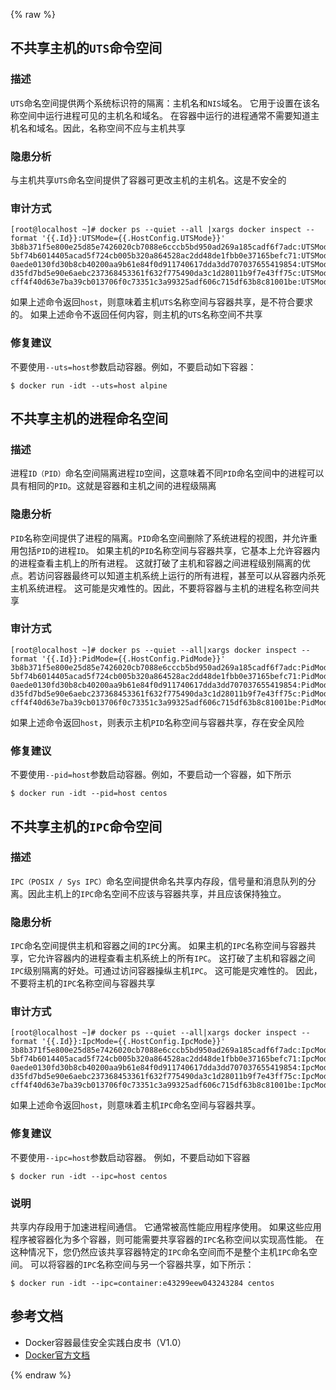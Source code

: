 {% raw %}
## 不共享主机的`UTS`命令空间

### 描述

`UTS`命名空间提供两个系统标识符的隔离：主机名和`NIS`域名。
它用于设置在该名称空间中运行进程可见的主机名和域名。
在容器中运行的进程通常不需要知道主机名和域名。因此，名称空间不应与主机共享

### 隐患分析

与主机共享`UTS`命名空间提供了容器可更改主机的主机名。这是不安全的

### 审计方式

```shell script
[root@localhost ~]# docker ps --quiet --all |xargs docker inspect --format '{{.Id}}:UTSMode={{.HostConfig.UTSMode}}'
3b8b371f5e800e25d85e7426020cb7088e6cccb5bd950ad269a185cadf6f7adc:UTSMode=
5bf74b6014405acad5f724cb005b320a864528ac2dd48de1fbb0e37165befc71:UTSMode=
0aede0130fd30b8cb40200aa9b61e84f0d911740617dda3dd707037655419854:UTSMode=
d35fd7bd5e90e6aebc237368453361f632f775490da3c1d28011b9f7e43ff75c:UTSMode=
cff4f40d63e7ba39cb013706f0c73351c3a99325adf606c715df63b8c81001be:UTSMode=
```
如果上述命令返回`host`，则意味着主机`UTS`名称空间与容器共享，是不符合要求的。
如果上述命令不返回任何内容，则主机的`UTS`名称空间不共享

### 修复建议

不要使用`--uts=host`参数启动容器。例如，不要启动如下容器：

```shell script
$ docker run -idt --uts=host alpine
```

## 不共享主机的进程命名空间

### 描述

进程`ID（PID）`命名空间隔离进程`ID`空间，这意味着不同`PID`命名空间中的进程可以具有相同的`PID`。这就是容器和主机之间的进程级隔离

### 隐患分析

`PID`名称空间提供了进程的隔离。`PID`命名空间删除了系统进程的视图，并允许重用包括`PID`的进程`ID`。
如果主机的`PID`名称空间与容器共享，它基本上允许容器内的进程查看主机上的所有进程。
这就打破了主机和容器之间进程级别隔离的优点。若访问容器最终可以知道主机系统上运行的所有进程，甚至可以从容器内杀死主机系统进程。
这可能是灾难性的。因此，不要将容器与主机的进程名称空间共享

### 审计方式

```shell script
[root@localhost ~]# docker ps --quiet --all|xargs docker inspect --format '{{.Id}}:PidMode={{.HostConfig.PidMode}}'
3b8b371f5e800e25d85e7426020cb7088e6cccb5bd950ad269a185cadf6f7adc:PidMode=
5bf74b6014405acad5f724cb005b320a864528ac2dd48de1fbb0e37165befc71:PidMode=
0aede0130fd30b8cb40200aa9b61e84f0d911740617dda3dd707037655419854:PidMode=
d35fd7bd5e90e6aebc237368453361f632f775490da3c1d28011b9f7e43ff75c:PidMode=
cff4f40d63e7ba39cb013706f0c73351c3a99325adf606c715df63b8c81001be:PidMode=
```

如果上述命令返回`host`，则表示主机`PID`名称空间与容器共享，存在安全风险

### 修复建议

不要使用`--pid=host`参数启动容器。例如，不要启动一个容器，如下所示

````shell script
$ docker run -idt --pid=host centos
````

## 不共享主机的`IPC`命令空间

### 描述

`IPC（POSIX / Sys IPC）`命名空间提供命名共享内存段，信号量和消息队列的分离。因此主机上的`IPC`命名空间不应该与容器共享，并且应该保持独立。

### 隐患分析

`IPC`命名空间提供主机和容器之间的`IPC`分离。
如果主机的`IPC`名称空间与容器共享，它允许容器内的进程查看主机系统上的所有`IPC`。
这打破了主机和容器之间`IPC`级别隔离的好处。可通过访问容器操纵主机`IPC`。
这可能是灾难性的。 因此，不要将主机的`IPC`名称空间与容器共享

### 审计方式

```shell script
[root@localhost ~]# docker ps --quiet --all|xargs docker inspect --format '{{.Id}}:IpcMode={{.HostConfig.IpcMode}}'
3b8b371f5e800e25d85e7426020cb7088e6cccb5bd950ad269a185cadf6f7adc:IpcMode=private
5bf74b6014405acad5f724cb005b320a864528ac2dd48de1fbb0e37165befc71:IpcMode=private
0aede0130fd30b8cb40200aa9b61e84f0d911740617dda3dd707037655419854:IpcMode=private
d35fd7bd5e90e6aebc237368453361f632f775490da3c1d28011b9f7e43ff75c:IpcMode=private
cff4f40d63e7ba39cb013706f0c73351c3a99325adf606c715df63b8c81001be:IpcMode=private
```

如果上述命令返回`host`，则意味着主机`IPC`命名空间与容器共享。

### 修复建议

不要使用`--ipc=host`参数启动容器。 例如，不要启动如下容器

```shell script
$ docker run -idt --ipc=host centos
```

### 说明

共享内存段用于加速进程间通信。 它通常被高性能应用程序使用。
如果这些应用程序被容器化为多个容器，则可能需要共享容器的`IPC`名称空间以实现高性能。
在这种情况下，您仍然应该共享容器特定的`IPC`命名空间而不是整个主机`IPC`命名空间。
可以将容器的`IPC`名称空间与另一个容器共享，如下所示：

```shell script
$ docker run -idt --ipc=container:e43299eew043243284 centos
```

## 参考文档

- Docker容器最佳安全实践白皮书（V1.0）
- [Docker官方文档](https://docs.docker.com/)

{% endraw %}
